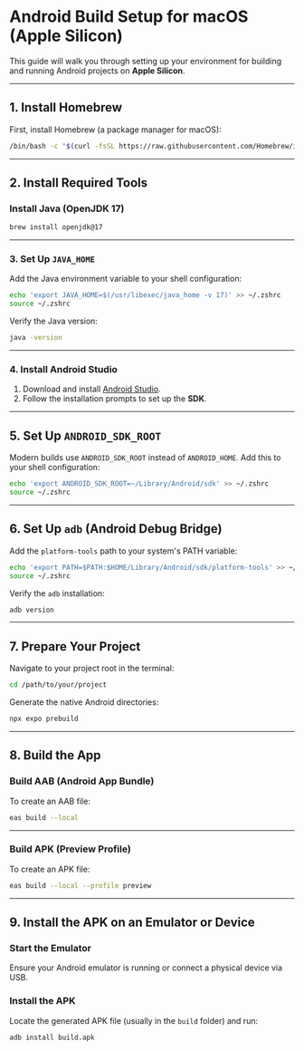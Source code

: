 # Android Build Setup for macOS (Apple Silicon)

This guide will walk you through setting up your environment for building and running Android projects on **Apple
Silicon**.

---

## 1. Install Homebrew

First, install Homebrew (a package manager for macOS):

```bash
/bin/bash -c "$(curl -fsSL https://raw.githubusercontent.com/Homebrew/install/HEAD/install.sh)"
```

---

## 2. Install Required Tools

### Install Java (OpenJDK 17)

```bash
brew install openjdk@17
```

---

### 3. Set Up `JAVA_HOME`

Add the Java environment variable to your shell configuration:

```bash
echo 'export JAVA_HOME=$(/usr/libexec/java_home -v 17)' >> ~/.zshrc
source ~/.zshrc
```

Verify the Java version:

```bash
java -version
```

---

### 4. Install Android Studio

1. Download and install [Android Studio](https://developer.android.com/studio).
2. Follow the installation prompts to set up the **SDK**.

---

## 5. Set Up `ANDROID_SDK_ROOT`

Modern builds use `ANDROID_SDK_ROOT` instead of `ANDROID_HOME`. Add this to your shell configuration:

```bash
echo 'export ANDROID_SDK_ROOT=~/Library/Android/sdk' >> ~/.zshrc
source ~/.zshrc
```

---

## 6. Set Up `adb` (Android Debug Bridge)

Add the `platform-tools` path to your system's PATH variable:

```bash
echo 'export PATH=$PATH:$HOME/Library/Android/sdk/platform-tools' >> ~/.zshrc
source ~/.zshrc
```

Verify the `adb` installation:

```bash
adb version
```

---

## 7. Prepare Your Project

Navigate to your project root in the terminal:

```bash
cd /path/to/your/project
```

Generate the native Android directories:

```bash
npx expo prebuild
```

---

## 8. Build the App

### Build AAB (Android App Bundle)

To create an AAB file:

```bash
eas build --local
```

---

### Build APK (Preview Profile)

To create an APK file:

```bash
eas build --local --profile preview
```

---

## 9. Install the APK on an Emulator or Device

### Start the Emulator

Ensure your Android emulator is running or connect a physical device via USB.

### Install the APK

Locate the generated APK file (usually in the `build` folder) and run:

```bash
adb install build.apk
```
